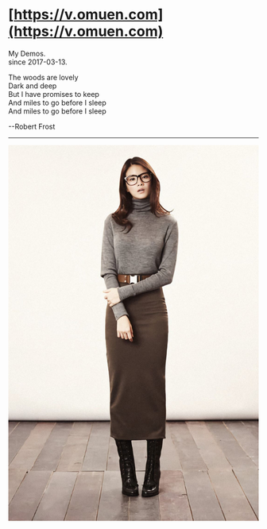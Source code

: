 # [https://v.omuen.com](https://v.omuen.com)

My Demos.   
since 2017-03-13.    


  The woods are lovely  
  Dark and deep  
  But I have promises to keep  
  And miles to go before I sleep  
  And miles to go before I sleep  
    
  --Robert Frost  

----------------------------------------------------

![img](shez.jpg)
